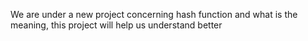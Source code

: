 We are under a new project concerning hash function and what is the meaning, this project will help us understand better
